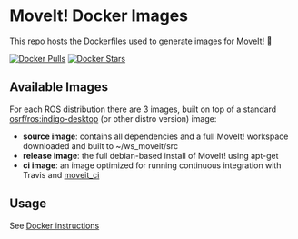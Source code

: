 # MoveIt! Docker Images
This repo hosts the Dockerfiles used to generate images for [MoveIt!](moveit.ros.org) :whale:

[![Docker Pulls](https://img.shields.io/docker/pulls/moveit/moveit.svg?maxAge=2592000)](https://hub.docker.com/r/moveit/moveit/)
[![Docker Stars](https://img.shields.io/docker/stars/moveit/moveit.svg)](https://registry.hub.docker.com/moveit/moveit/)

## Available Images

For each ROS distribution there are 3 images, built on top of a standard [osrf/ros:indigo-desktop](https://github.com/osrf/docker_images/blob/master/ros/indigo/indigo-desktop/Dockerfile) (or other distro version) image:

 - **source image**: contains all dependencies and a full MoveIt! workspace downloaded and built to ~/ws_moveit/src
 - **release image**: the full debian-based install of MoveIt! using apt-get
 - **ci image**: an image optimized for running continuous integration with Travis and [moveit_ci](https://github.com/ros-planning/moveit_ci)

## Usage

See [Docker instructions](http://moveit.ros.org/install/docker/)
